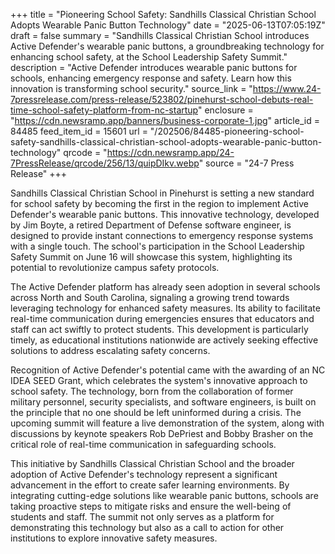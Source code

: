 +++
title = "Pioneering School Safety: Sandhills Classical Christian School Adopts Wearable Panic Button Technology"
date = "2025-06-13T07:05:19Z"
draft = false
summary = "Sandhills Classical Christian School introduces Active Defender's wearable panic buttons, a groundbreaking technology for enhancing school safety, at the School Leadership Safety Summit."
description = "Active Defender introduces wearable panic buttons for schools, enhancing emergency response and safety. Learn how this innovation is transforming school security."
source_link = "https://www.24-7pressrelease.com/press-release/523802/pinehurst-school-debuts-real-time-school-safety-platform-from-nc-startup"
enclosure = "https://cdn.newsramp.app/banners/business-corporate-1.jpg"
article_id = 84485
feed_item_id = 15601
url = "/202506/84485-pioneering-school-safety-sandhills-classical-christian-school-adopts-wearable-panic-button-technology"
qrcode = "https://cdn.newsramp.app/24-7PressRelease/qrcode/256/13/quipDIkv.webp"
source = "24-7 Press Release"
+++

<p>Sandhills Classical Christian School in Pinehurst is setting a new standard for school safety by becoming the first in the region to implement Active Defender's wearable panic buttons. This innovative technology, developed by Jim Boyte, a retired Department of Defense software engineer, is designed to provide instant connections to emergency response systems with a single touch. The school's participation in the School Leadership Safety Summit on June 16 will showcase this system, highlighting its potential to revolutionize campus safety protocols.</p><p>The Active Defender platform has already seen adoption in several schools across North and South Carolina, signaling a growing trend towards leveraging technology for enhanced safety measures. Its ability to facilitate real-time communication during emergencies ensures that educators and staff can act swiftly to protect students. This development is particularly timely, as educational institutions nationwide are actively seeking effective solutions to address escalating safety concerns.</p><p>Recognition of Active Defender's potential came with the awarding of an NC IDEA SEED Grant, which celebrates the system's innovative approach to school safety. The technology, born from the collaboration of former military personnel, security specialists, and software engineers, is built on the principle that no one should be left uninformed during a crisis. The upcoming summit will feature a live demonstration of the system, along with discussions by keynote speakers Rob DePriest and Bobby Brasher on the critical role of real-time communication in safeguarding schools.</p><p>This initiative by Sandhills Classical Christian School and the broader adoption of Active Defender's technology represent a significant advancement in the effort to create safer learning environments. By integrating cutting-edge solutions like wearable panic buttons, schools are taking proactive steps to mitigate risks and ensure the well-being of students and staff. The summit not only serves as a platform for demonstrating this technology but also as a call to action for other institutions to explore innovative safety measures.</p>